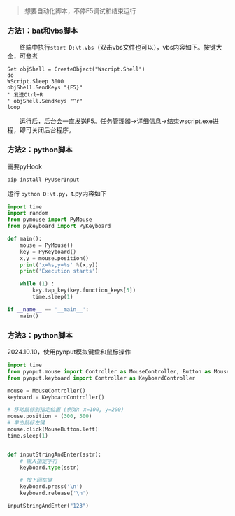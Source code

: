 > 想要自动化脚本，不停F5调试和结束运行

### 方法1：bat和vbs脚本

&emsp;&emsp;终端中执行```start D:\t.vbs```（双击vbs文件也可以），vbs内容如下。按键大全，可[参考](https://www.cnblogs.com/caimuqing/p/5795614.html)

```vbs
Set objShell = CreateObject("Wscript.Shell")
do
WScript.Sleep 3000
objShell.SendKeys "{F5}"
' 发送Ctrl+R
' objShell.SendKeys "^r"
loop
```

&emsp;&emsp;运行后，后台会一直发送F5。任务管理器->详细信息->结束wscript.exe进程，即可关闭后台程序。

### 方法2：python脚本

  需要pyHook

```
pip install PyUserInput
```

运行 ```python D:\t.py```，t.py内容如下
```py
import time
import random
from pymouse import PyMouse
from pykeyboard import PyKeyboard

def main():
	mouse = PyMouse()
	key = PyKeyboard()
	x,y = mouse.position()
	print('x=%s,y=%s' %(x,y))
	print('Execution starts')

	while (1) :
		key.tap_key(key.function_keys[5])
		time.sleep(1)

if __name__ == '__main__':
    main()
```

### 方法3：python脚本

2024.10.10，使用pynput模拟键盘和鼠标操作

```py
import time
from pynput.mouse import Controller as MouseController, Button as MouseButton
from pynput.keyboard import Controller as KeyboardController

mouse = MouseController()
keyboard = KeyboardController()

# 移动鼠标到指定位置 (例如: x=100, y=200)
mouse.position = (300, 500)
# 单击鼠标左键
mouse.click(MouseButton.left)
time.sleep(1) 


def inputStringAndEnter(sstr):
    # 输入指定字符
    keyboard.type(sstr)

    # 按下回车键
    keyboard.press('\n')
    keyboard.release('\n')

inputStringAndEnter("123")
```
